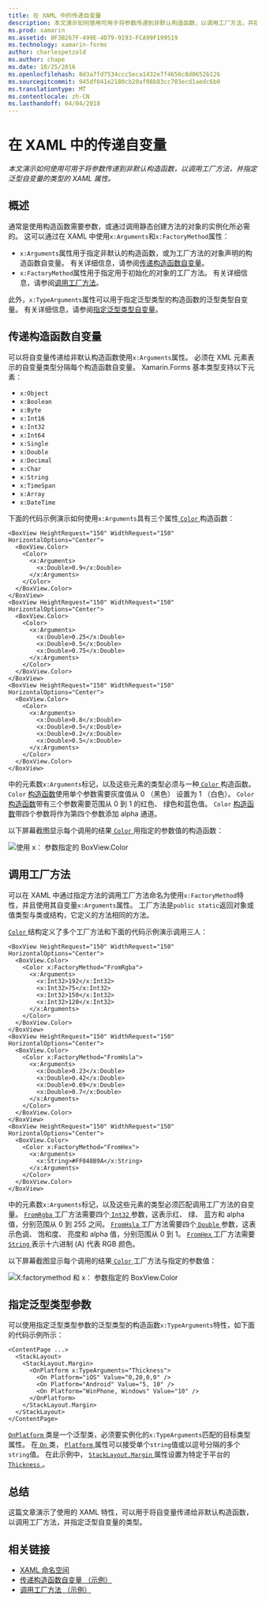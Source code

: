 ```yaml
---
title: 在 XAML 中的传递自变量
description: 本文演示如何使用可用于将参数传递到非默认构造函数，以调用工厂方法，并指定泛型自变量的类型的 XAML 属性。
ms.prod: xamarin
ms.assetid: 8F3B267F-499E-4D79-9193-FCA99F199519
ms.technology: xamarin-forms
author: charlespetzold
ms.author: chape
ms.date: 10/25/2016
ms.openlocfilehash: 8d3a7fd7534ccc5eca1432e7f4656c8d0652b126
ms.sourcegitcommit: 945df041e2180cb20af08b83cc703ecd1aedc6b0
ms.translationtype: MT
ms.contentlocale: zh-CN
ms.lasthandoff: 04/04/2018
---
```

# <a name="passing-arguments-in-xaml"></a>在 XAML 中的传递自变量

_本文演示如何使用可用于将参数传递到非默认构造函数，以调用工厂方法，并指定泛型自变量的类型的 XAML 属性。_

## <a name="overview"></a>概述

通常是使用构造函数需要参数，或通过调用静态创建方法的对象的实例化所必需的。 这可以通过在 XAML 中使用`x:Arguments`和`x:FactoryMethod`属性：

- `x:Arguments`属性用于指定非默认的构造函数，或为工厂方法的对象声明的构造函数自变量。 有关详细信息，请参阅[传递构造函数自变量](#constructor_arguments)。
- `x:FactoryMethod`属性用于指定用于初始化的对象的工厂方法。 有关详细信息，请参阅[调用工厂方法](#factory_methods)。

此外，`x:TypeArguments`属性可以用于指定泛型类型的构造函数的泛型类型自变量。 有关详细信息，请参阅[指定泛型类型自变量](#generic_type_arguments)。

<a name="constructor_arguments" />

## <a name="passing-constructor-arguments"></a>传递构造函数自变量

可以将自变量传递给非默认构造函数使用`x:Arguments`属性。 必须在 XML 元素表示的自变量类型分隔每个构造函数自变量。 Xamarin.Forms 基本类型支持以下元素：

- `x:Object`
- `x:Boolean`
- `x:Byte`
- `x:Int16`
- `x:Int32`
- `x:Int64`
- `x:Single`
- `x:Double`
- `x:Decimal`
- `x:Char`
- `x:String`
- `x:TimeSpan`
- `x:Array`
- `x:DateTime`

下面的代码示例演示如何使用`x:Arguments`具有三个属性[ `Color` ](https://developer.xamarin.com/api/type/Xamarin.Forms.Color/)构造函数：

```xaml
<BoxView HeightRequest="150" WidthRequest="150" HorizontalOptions="Center">
  <BoxView.Color>
    <Color>
      <x:Arguments>
        <x:Double>0.9</x:Double>
      </x:Arguments>
    </Color>
  </BoxView.Color>
</BoxView>
<BoxView HeightRequest="150" WidthRequest="150" HorizontalOptions="Center">
  <BoxView.Color>
    <Color>
      <x:Arguments>
        <x:Double>0.25</x:Double>
        <x:Double>0.5</x:Double>
        <x:Double>0.75</x:Double>
      </x:Arguments>
    </Color>
  </BoxView.Color>
</BoxView>
<BoxView HeightRequest="150" WidthRequest="150" HorizontalOptions="Center">
  <BoxView.Color>
    <Color>
      <x:Arguments>
        <x:Double>0.8</x:Double>
        <x:Double>0.5</x:Double>
        <x:Double>0.2</x:Double>
        <x:Double>0.5</x:Double>
      </x:Arguments>
    </Color>
  </BoxView.Color>
</BoxView>
```

中的元素数`x:Arguments`标记，以及这些元素的类型必须与一种[ `Color` ](https://developer.xamarin.com/api/type/Xamarin.Forms.Color/)构造函数。 `Color` [构造函数](https://developer.xamarin.com/api/constructor/Xamarin.Forms.Color.Color/p/System.Double/)使用单个参数需要灰度值从 0 （黑色） 设置为 1 （白色）。 `Color` [构造函数](https://developer.xamarin.com/api/constructor/Xamarin.Forms.Color.Color/p/System.Double/System.Double/System.Double/)带有三个参数需要范围从 0 到 1 的红色、 绿色和蓝色值。 `Color` [构造函数](https://developer.xamarin.com/api/constructor/Xamarin.Forms.Color.Color/p/System.Double/System.Double/System.Double/System.Double/)带四个参数将作为第四个参数添加 alpha 通道。

以下屏幕截图显示每个调用的结果[ `Color` ](https://developer.xamarin.com/api/type/Xamarin.Forms.Color/)用指定的参数值的构造函数：

![](passing-arguments-images/passing-arguments.png "使用 x： 参数指定的 BoxView.Color")

<a name="factory_methods" />

## <a name="calling-factory-methods"></a>调用工厂方法

可以在 XAML 中通过指定方法的调用工厂方法命名为使用`x:FactoryMethod`特性，并且使用其自变量`x:Arguments`属性。 工厂方法是`public static`返回对象或值类型与类或结构，它定义的方法相同的方法。

[ `Color` ](https://developer.xamarin.com/api/type/Xamarin.Forms.Color/)结构定义了多个工厂方法和下面的代码示例演示调用三人：

```xaml
<BoxView HeightRequest="150" WidthRequest="150" HorizontalOptions="Center">
  <BoxView.Color>
    <Color x:FactoryMethod="FromRgba">
      <x:Arguments>
        <x:Int32>192</x:Int32>
        <x:Int32>75</x:Int32>
        <x:Int32>150</x:Int32>                      
        <x:Int32>128</x:Int32>
      </x:Arguments>
    </Color>
  </BoxView.Color>
</BoxView>
<BoxView HeightRequest="150" WidthRequest="150" HorizontalOptions="Center">
  <BoxView.Color>
    <Color x:FactoryMethod="FromHsla">
      <x:Arguments>
        <x:Double>0.23</x:Double>
        <x:Double>0.42</x:Double>
        <x:Double>0.69</x:Double>
        <x:Double>0.7</x:Double>
      </x:Arguments>
    </Color>
  </BoxView.Color>
</BoxView>
<BoxView HeightRequest="150" WidthRequest="150" HorizontalOptions="Center">
  <BoxView.Color>
    <Color x:FactoryMethod="FromHex">
      <x:Arguments>
        <x:String>#FF048B9A</x:String>
      </x:Arguments>
    </Color>
  </BoxView.Color>
</BoxView>
```

中的元素数`x:Arguments`标记，以及这些元素的类型必须匹配调用工厂方法的自变量。 [ `FromRgba` ](https://developer.xamarin.com/api/member/Xamarin.Forms.Color.FromRgba/p/System.Int32/System.Int32/System.Int32/System.Int32/)工厂方法需要四个[ `Int32` ](https://docs.microsoft.com/dotnet/api/system.int32)参数，这表示红、 绿、 蓝方和 alpha 值，分别范围从 0 到 255 之间。 [ `FromHsla` ](https://developer.xamarin.com/api/member/Xamarin.Forms.Color.FromHsla/p/System.Double/System.Double/System.Double/System.Double/)工厂方法需要四个[ `Double` ](https://docs.microsoft.com/dotnet/api/system.double)参数，这表示色调、 饱和度、 亮度和 alpha 值，分别范围从 0 到 1。 [ `FromHex` ](https://developer.xamarin.com/api/member/Xamarin.Forms.Color.FromHex/p/System.String/)工厂方法需要[ `String` ](https://docs.microsoft.com/dotnet/api/system.string)表示十六进制 (A) 代表 RGB 颜色。

以下屏幕截图显示每个调用的结果[ `Color` ](https://developer.xamarin.com/api/type/Xamarin.Forms.Color/)工厂方法与指定的参数值：

![](passing-arguments-images/factory-methods.png "X:factorymethod 和 x： 参数指定的 BoxView.Color")

<a name="generic_type_arguments" />

## <a name="specifying-a-generic-type-argument"></a>指定泛型类型参数

可以使用指定泛型类型参数的泛型类型的构造函数`x:TypeArguments`特性，如下面的代码示例所示：

```xaml
<ContentPage ...>
  <StackLayout>
    <StackLayout.Margin>
      <OnPlatform x:TypeArguments="Thickness">
        <On Platform="iOS" Value="0,20,0,0" />
        <On Platform="Android" Value="5, 10" />
        <On Platform="WinPhone, Windows" Value="10" />
      </OnPlatform>
    </StackLayout.Margin>
  </StackLayout>
</ContentPage>
```

[ `OnPlatform` ](https://developer.xamarin.com/api/type/Xamarin.Forms.OnPlatform%3CT%3E/)类是一个泛型类，必须要实例化的`x:TypeArguments`匹配的目标类型属性。 在[ `On` ](https://developer.xamarin.com/api/type/Xamarin.Forms.On/)类， [ `Platform` ](https://developer.xamarin.com/api/property/Xamarin.Forms.On.Platform/)属性可以接受单个`string`值或以逗号分隔的多个`string`值。 在此示例中， [ `StackLayout.Margin` ](https://developer.xamarin.com/api/property/Xamarin.Forms.View.Margin/)属性设置为特定于平台的[ `Thickness` ](https://developer.xamarin.com/api/type/Xamarin.Forms.Thickness/)。

## <a name="summary"></a>总结

这篇文章演示了使用的 XAML 特性，可以用于将自变量传递给非默认构造函数，以调用工厂方法，并指定泛型自变量的类型。


## <a name="related-links"></a>相关链接

- [XAML 命名空间](~/xamarin-forms/xaml/namespaces.md)
- [传递构造函数自变量 （示例）](https://developer.xamarin.com/samples/xamarin-forms/xaml/passingconstructorarguments/)
- [调用工厂方法 （示例）](https://developer.xamarin.com/samples/xamarin-forms/xaml/callingfactorymethods/)
